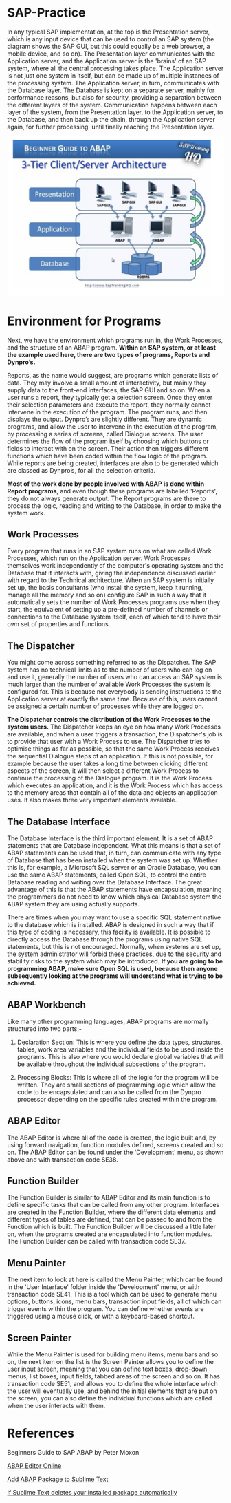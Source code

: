 # SAP-Practice

In any typical SAP implementation, at the top is the Presentation server, which is any input device that can be used to control an SAP system (the diagram shows the SAP GUI, but this could equally be a web browser, a mobile device, and so on). The Presentation layer communicates with the Application server, and the Application server is the 'brains' of an SAP system, where all the central processing takes place. The Application server is not just one system in itself, but can be made up of multiple instances of the processing system. The Application server, in turn, communicates with the Database layer. The Database is kept on a separate server, mainly for performance reasons, but also for security, providing a separation between the different layers of the system. Communication happens between each layer of the system, from the Presentation layer, to the Application server, to the Database, and then back up the chain, through the Application server again, for further processing, until finally reaching the Presentation layer.

![alt text](./images/Architecture.png)

# Environment for Programs

Next, we have the environment which programs run in, the Work Processes, and the structure of an ABAP program. **Within an SAP system, or at least the example used here, there are two types of programs, Reports and Dynpro’s.** 

Reports, as the name would suggest, are programs which generate lists of data. They may involve a small amount of interactivity, but mainly they supply data to the front-end interfaces, the SAP GUI and so on. When a user runs a report, they typically get a selection screen. Once they enter their selection parameters and execute the report, they normally cannot intervene in the execution of the program. The program runs, and then displays the output. Dynpro’s are slightly different. They are dynamic programs, and allow the user to intervene in the execution of the program, by processing a series of screens, called Dialogue screens. The user determines the flow of the program itself by choosing which buttons or fields to interact with on the screen. Their action then triggers different functions which have been coded within the flow logic of the program. While reports are being created, interfaces are also to be generated which are classed as Dynpro’s, for all the selection criteria. 

**Most of the work done by people involved with ABAP is done within Report programs**, and even though these programs are labelled 'Reports', they do not always generate output. The Report programs are there to process the logic, reading and writing to the Database, in order to make the system work.


## Work Processes

Every program that runs in an SAP system runs on what are called Work Processes, which run on the Application server. Work Processes themselves work independently of the computer's operating system and the Database that it interacts with, giving the independence discussed earlier with regard to the Technical architecture. When an SAP system is initially set up, the basis consultants (who install the system, keep it running, manage all the memory and so on) configure SAP in such a way that it automatically sets the number of Work Processes programs use when they start, the equivalent of setting up a pre-defined number of channels or connections to the Database system itself, each of which tend to have their own set of properties and functions.

## The Dispatcher

You might come across something referred to as the Dispatcher. The SAP system has no technical limits as to the number of users who can log on and use it, generally the number of users who can access an SAP system is much larger than the number of available Work Processes the system is configured for. This is because not everybody is sending instructions to the Application server at exactly the same time. Because of this, users cannot be assigned a certain number of processes while they are logged on.

**The Dispatcher controls the distribution of the Work Processes to the system users.** The Dispatcher keeps an eye on how many Work Processes are available, and when a user triggers a transaction, the Dispatcher's job is to provide that user with a Work Process to use. The Dispatcher tries to optimise things as far as possible, so that the same Work Process receives the sequential Dialogue steps of an application. If this is not possible, for example because the user takes a long time between clicking different aspects of the screen, it will then select a different Work Process to continue the processing of the Dialogue program. It is the Work Process which executes an application, and it is the Work Process which has access to the memory areas that contain all of the data and objects an application uses. It also makes three very important elements available.

## The Database Interface

The Database Interface is the third important element. It is a set of ABAP statements that are Database independent. What this means is that a set of ABAP statements can be used that, in turn, can communicate with any type of Database that has been installed when the system was set up. Whether this is, for example, a Microsoft SQL server or an Oracle Database, you can use the same ABAP statements, called Open SQL, to control the entire Database reading and writing over the Database Interface. The great advantage of this is that the ABAP statements have encapsulation, meaning the programmers do not need to know which physical Database system the ABAP system they are using actually supports.

There are times when you may want to use a specific SQL statement native to the database which is installed. ABAP is designed in such a way that if this type of coding is necessary, this facility is available. It is possible to directly access the Database through the programs using native SQL statements, but this is not encouraged. Normally, when systems are set up, the system administrator will forbid these practices, due to the security and stability risks to the system which may be introduced. **If you are going to be programming ABAP, make sure Open SQL is used, because then anyone subsequently looking at the programs will understand what is trying to be achieved.**

## ABAP Workbench

Like many other programming languages, ABAP programs are normally structured into two parts:-

1. Declaration Section: This is where you define the data types, structures, tables, work area variables and the individual fields to be used inside the programs. This is also where you would declare global variables that will be available throughout the individual subsections of the program. 

2. Processing Blocks: This is where all of the logic for the program will be written. They are small sections of programming logic which allow the code to be encapsulated and can also be called from the Dynpro processor depending on the specific rules created within the program.

## ABAP Editor

The ABAP Editor is where all of the code is created, the logic built and, by using forward navigation, function modules defined, screens created and so on. The ABAP Editor can be found under the 'Development' menu, as shown above and with transaction code SE38.

## Function Builder

The Function Builder is similar to ABAP Editor and its main function is to define specific tasks that can be called from any other program. Interfaces are created in the Function Builder, where the different data elements and different types of tables are defined, that can be passed to and from the Function which is built. The Function Builder will be discussed a little later on, when the programs created are encapsulated into function modules. The Function Builder can be called with transaction code SE37.

## Menu Painter

The next item to look at here is called the Menu Painter, which can be found in the 'User Interface' folder inside the 'Development' menu, or with transaction code SE41. This is a tool which can be used to generate menu options, buttons, icons, menu bars, transaction input fields, all of which can trigger events within the program. You can define whether events are triggered using a mouse click, or with a keyboard-based shortcut.

## Screen Painter

While the Menu Painter is used for building menu items, menu bars and so on, the next item on the list is the Screen Painter allows you to define the user input screen, meaning that you can define text boxes, drop-down menus, list boxes, input fields, tabbed areas of the screen and so on.  It has transaction code SE51, and allows you to define the whole interface which the user will eventually use, and behind the initial elements that are put on the screen, you can also define the individual functions which are called when the user interacts with them.


# References

Beginners Guide to SAP ABAP by Peter Moxon

[ABAP Editor Online](https://abapeditor.com/?themeid=abapacademy_v1/#/id/85363ba04b86fc4b469ea0cbf2c7f49e92)

[Add ABAP Package to Sublime Text](https://github.com/PavelJaros/ABAP-Sublime-Plugin)

[If Sublime Text deletes your installed package automatically](https://stackoverflow.com/questions/29257763/sublime-text-3-deleted-my-folder-under-packages)

